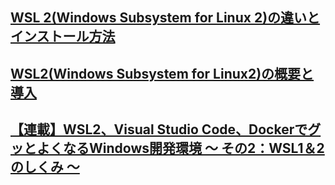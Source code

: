## [WSL 2(Windows Subsystem for Linux 2)の違いとインストール方法](https://www.pc-koubou.jp/magazine/40465#section02-05)
## [WSL2(Windows Subsystem for Linux2)の概要と導入](https://qiita.com/na-777/items/7ead86b723c683346eba)
## [【連載】WSL2、Visual Studio Code、DockerでグッとよくなるWindows開発環境 〜 その2：WSL1＆2のしくみ 〜](https://tech-lab.sios.jp/archives/21045)

